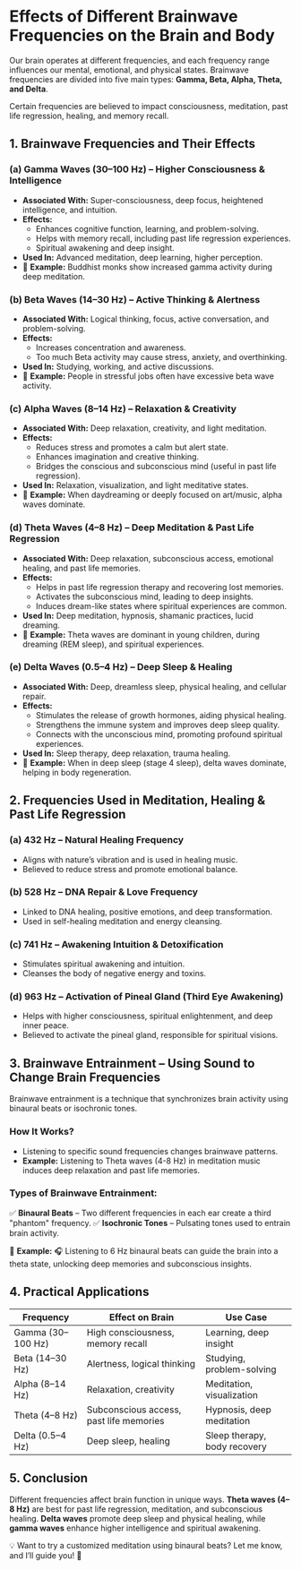 # Effects of Different Brainwave Frequencies on the Brain and Body

Our brain operates at different frequencies, and each frequency range influences our mental, emotional, and physical states. Brainwave frequencies are divided into five main types: **Gamma, Beta, Alpha, Theta, and Delta**.

Certain frequencies are believed to impact consciousness, meditation, past life regression, healing, and memory recall.

## 1. Brainwave Frequencies and Their Effects

### (a) Gamma Waves (30–100 Hz) – Higher Consciousness & Intelligence

- **Associated With:** Super-consciousness, deep focus, heightened intelligence, and intuition.
- **Effects:**
  - Enhances cognitive function, learning, and problem-solving.
  - Helps with memory recall, including past life regression experiences.
  - Spiritual awakening and deep insight.
- **Used In:** Advanced meditation, deep learning, higher perception.
- 📌 **Example:** Buddhist monks show increased gamma activity during deep meditation.

### (b) Beta Waves (14–30 Hz) – Active Thinking & Alertness

- **Associated With:** Logical thinking, focus, active conversation, and problem-solving.
- **Effects:**
  - Increases concentration and awareness.
  - Too much Beta activity may cause stress, anxiety, and overthinking.
- **Used In:** Studying, working, and active discussions.
- 📌 **Example:** People in stressful jobs often have excessive beta wave activity.

### (c) Alpha Waves (8–14 Hz) – Relaxation & Creativity

- **Associated With:** Deep relaxation, creativity, and light meditation.
- **Effects:**
  - Reduces stress and promotes a calm but alert state.
  - Enhances imagination and creative thinking.
  - Bridges the conscious and subconscious mind (useful in past life regression).
- **Used In:** Relaxation, visualization, and light meditative states.
- 📌 **Example:** When daydreaming or deeply focused on art/music, alpha waves dominate.

### (d) Theta Waves (4–8 Hz) – Deep Meditation & Past Life Regression

- **Associated With:** Deep relaxation, subconscious access, emotional healing, and past life memories.
- **Effects:**
  - Helps in past life regression therapy and recovering lost memories.
  - Activates the subconscious mind, leading to deep insights.
  - Induces dream-like states where spiritual experiences are common.
- **Used In:** Deep meditation, hypnosis, shamanic practices, lucid dreaming.
- 📌 **Example:** Theta waves are dominant in young children, during dreaming (REM sleep), and spiritual experiences.

### (e) Delta Waves (0.5–4 Hz) – Deep Sleep & Healing

- **Associated With:** Deep, dreamless sleep, physical healing, and cellular repair.
- **Effects:**
  - Stimulates the release of growth hormones, aiding physical healing.
  - Strengthens the immune system and improves deep sleep quality.
  - Connects with the unconscious mind, promoting profound spiritual experiences.
- **Used In:** Sleep therapy, deep relaxation, trauma healing.
- 📌 **Example:** When in deep sleep (stage 4 sleep), delta waves dominate, helping in body regeneration.

## 2. Frequencies Used in Meditation, Healing & Past Life Regression

### (a) 432 Hz – Natural Healing Frequency

- Aligns with nature’s vibration and is used in healing music.
- Believed to reduce stress and promote emotional balance.

### (b) 528 Hz – DNA Repair & Love Frequency

- Linked to DNA healing, positive emotions, and deep transformation.
- Used in self-healing meditation and energy cleansing.

### (c) 741 Hz – Awakening Intuition & Detoxification

- Stimulates spiritual awakening and intuition.
- Cleanses the body of negative energy and toxins.

### (d) 963 Hz – Activation of Pineal Gland (Third Eye Awakening)

- Helps with higher consciousness, spiritual enlightenment, and deep inner peace.
- Believed to activate the pineal gland, responsible for spiritual visions.

## 3. Brainwave Entrainment – Using Sound to Change Brain Frequencies

Brainwave entrainment is a technique that synchronizes brain activity using binaural beats or isochronic tones.

### How It Works?

- Listening to specific sound frequencies changes brainwave patterns.
- **Example:** Listening to Theta waves (4-8 Hz) in meditation music induces deep relaxation and past life memories.

### Types of Brainwave Entrainment:

✅ **Binaural Beats** – Two different frequencies in each ear create a third "phantom" frequency.
✅ **Isochronic Tones** – Pulsating tones used to entrain brain activity.

📌 **Example:** 🎧 Listening to 6 Hz binaural beats can guide the brain into a theta state, unlocking deep memories and subconscious insights.

## 4. Practical Applications

| Frequency        | Effect on Brain                        | Use Case                          |
|-----------------|---------------------------------|---------------------------------|
| Gamma (30–100 Hz) | High consciousness, memory recall  | Learning, deep insight         |
| Beta (14–30 Hz)  | Alertness, logical thinking       | Studying, problem-solving      |
| Alpha (8–14 Hz)  | Relaxation, creativity           | Meditation, visualization      |
| Theta (4–8 Hz)   | Subconscious access, past life memories | Hypnosis, deep meditation    |
| Delta (0.5–4 Hz) | Deep sleep, healing              | Sleep therapy, body recovery   |

## 5. Conclusion

Different frequencies affect brain function in unique ways. **Theta waves (4–8 Hz)** are best for past life regression, meditation, and subconscious healing. **Delta waves** promote deep sleep and physical healing, while **gamma waves** enhance higher intelligence and spiritual awakening.

💡 Want to try a customized meditation using binaural beats? Let me know, and I’ll guide you! 🚀
